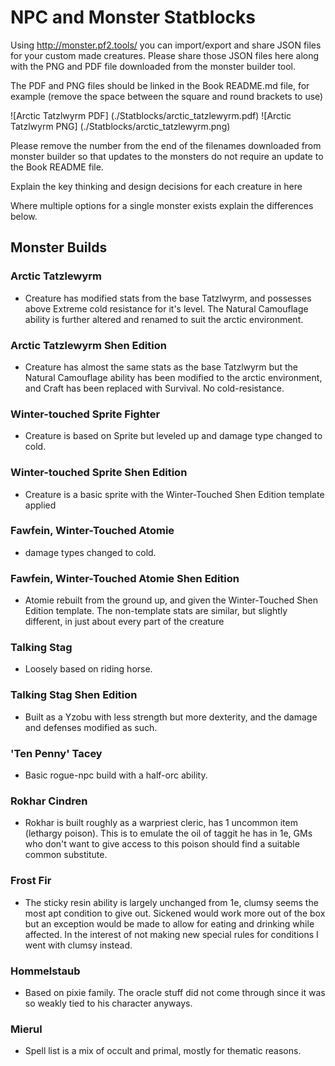 # NPC and Monster Statblocks
Using http://monster.pf2.tools/ you can import/export and share JSON files for your custom made creatures. Please share those JSON files here along with the PNG and PDF file downloaded from the monster builder tool.

The PDF and PNG files should be linked in the Book README.md file, for example (remove the space between the square and round brackets to use)

![Arctic Tatzlwyrm PDF] (./Statblocks/arctic_tatzlewyrm.pdf)
![Arctic Tatzlwyrm PNG] (./Statblocks/arctic_tatzlewyrm.png)

Please remove the number from the end of the filenames downloaded from monster builder so that updates to the monsters do not require an update to the Book README file.

Explain the key thinking and design decisions for each creature in here

Where multiple options for a single monster exists explain the differences below.

## Monster Builds

### Arctic Tatzlewyrm
- Creature has modified stats from the base Tatzlwyrm, and possesses above Extreme cold resistance for it's level. The Natural Camouflage ability is further altered and renamed to suit the arctic environment.

### Arctic Tatzlewyrm Shen Edition
- Creature has almost the same stats as the base Tatzlwyrm but the Natural Camouflage ability has been modified to the arctic environment, and Craft has been replaced with Survival. No cold-resistance.

### Winter-touched Sprite Fighter
- Creature is based on Sprite but leveled up and damage type changed to cold.

### Winter-touched Sprite Shen Edition
- Creature is a basic sprite with the Winter-Touched Shen Edition template applied

### Fawfein, Winter-Touched Atomie
- damage types changed to cold.

### Fawfein, Winter-Touched Atomie Shen Edition
- Atomie rebuilt from the ground up, and given the Winter-Touched Shen Edition template. The non-template stats are similar, but slightly different, in just about every part of the creature

### Talking Stag
- Loosely based on riding horse.

### Talking Stag Shen Edition
- Built as a Yzobu with less strength but more dexterity, and the damage and defenses modified as such.

### 'Ten Penny' Tacey
- Basic rogue-npc build with a half-orc ability.

### Rokhar Cindren
- Rokhar is built roughly as a warpriest cleric, has 1 uncommon item (lethargy poison).  This is to emulate the oil of taggit he has in 1e, GMs who don't want to give access to this poison should find a suitable common substitute.

### Frost Fir
- The sticky resin ability is largely unchanged from 1e, clumsy seems the most apt condition to give out.  Sickened would work more out of the box but an exception would be made to allow for eating and drinking while affected.  In the interest of not making new special rules for conditions I went with clumsy instead.

### Hommelstaub
- Based on pixie family.  The oracle stuff did not come through since it was so weakly tied to his character anyways.

### Mierul
- Spell list is a mix of occult and primal, mostly for thematic reasons.
